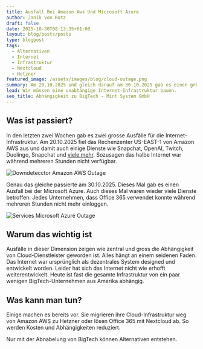 ```yaml
---
title: Ausfall Bei Amazon Aws Und Microsoft Azure
author: Janik von Rotz
draft: false
date: 2025-10-30T08:13:35+01:00
layout: blog/posts/posts
type: blogpost
tags:
  - Alternativen
  - Internet
  - Infrastruktur
  - Nextcloud
  - Hetzner
featured_image: /assets/images/blog/cloud-outage.png
summary: Am 20.10.2025 und gleich darauf am 30.10.2025 gab es einen grösseren Ausfall bei Cloud-Anbieter. Währen dem Ausfall war das halbe Internet nicht erreichbar. Das muss sich ändern...
lead: Wir müssen eine unabhängige Internet-Infrastruktur bauen.
seo_title: Abhängigkeit zu BigTech - Mint System GmbH
---
```

## Was ist passiert?

In den letzten zwei Wochen gab es zwei grosse Ausfälle für die Internet-Infrastruktur. Am 20.10.2025 fiel das Rechenzenter US-EAST-1 von Amazon AWS aus und damit auch einige Dienste wie Snapchat, OpenAI, Twitch, Duolingo, Snapchat und [viele mehr](https://www.tomsguide.com/news/live/amazon-outage-october-2025). Sozusagen das halbe Internet war während mehreren Stunden nicht verfügbar.

![Downdetecctor Amazon AWS Outage](/assets/images/blog/Downdetecctor%20Amazon%20AWS%20Outage.png)

Genau das gleiche passierte am 30.10.2025. Dieses Mal gab es einen Ausfall bei der Microsoft Azure. Auch dieses Mal waren wieder viele Dienste betroffen. Jedes Unternehmen, dass Office 365 verwendet konnte während mehreren Stunden nicht mehr einloggen.

![Services Microsoft Azure Outage](/assets/images/blog/Services%20Microsoft%20Azure%20Outage.png)

## Warum das wichtig ist

Ausfälle in dieser Dimension zeigen wie zentral und gross die Abhängigkeit von Cloud-Dienstleister geworden ist. Alles hängt an einem seidenen Faden. Das Internet war ursprünglich als dezentrales System designed und entwickelt worden. Leider hat sich das Internet nicht wie erhofft weiterentwickelt. Heute ist fast die gesamte Infrastruktur von ein paar wenigen BigTech-Unternehmen aus Amerika abhängig.

## Was kann man tun?

Einige machen es bereits vor. Sie migrieren ihre Cloud-Infrastruktur weg von Amazon AWS zu Hetzner oder lösen Office 365 mit Nextcloud ab. So werden Kosten und Abhängigkeiten reduziert.

Nur mit der Abnabelung von BigTech können Alternativen entstehen.